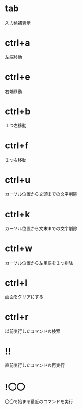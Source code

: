 # tab
入力候補表示
# ctrl+a
左端移動
# ctrl+e
右端移動
# ctrl+b
１つ左移動
# ctrl+f
１つ右移動
# ctrl+u
カーソル位置から文頭までの文字削除
# ctrl+k
カーソル位置から文末までの文字削除
# ctrl+w
カーソル位置から左単語を１つ削除
# ctrl+l
画面をクリアにする
# ctrl+r
以前実行したコマンドの検索
# !!
直前実行したコマンドの再実行
# !〇〇
〇〇で始まる最近のコマンドを実行
